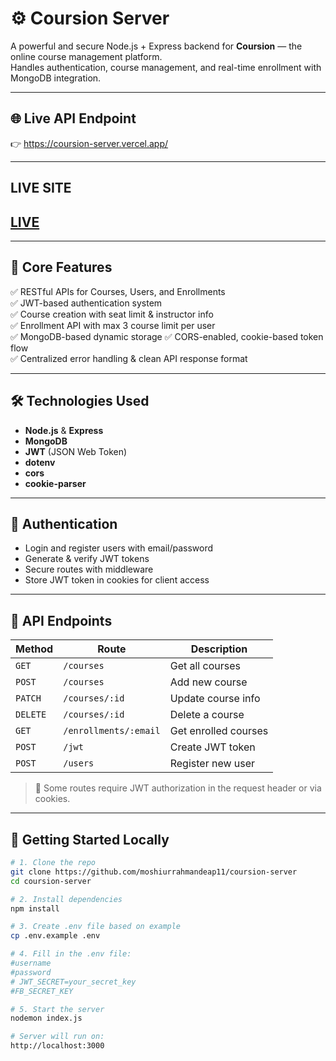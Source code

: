 # ⚙️ Coursion Server

A powerful and secure Node.js + Express backend for **Coursion** — the online course management platform.  
Handles authentication, course management, and real-time enrollment with MongoDB integration.

---

## 🌐 Live API Endpoint

👉 <a href="https://coursion-server.vercel.app" target="_blank">https://coursion-server.vercel.app/</a>

---
## LIVE SITE
<a href="https://coursion-9faf6.web.app/" target="_blank">LIVE</a>
---


---

## 🧠 Core Features

✅ RESTful APIs for Courses, Users, and Enrollments  
✅ JWT-based authentication system  
✅ Course creation with seat limit & instructor info  
✅ Enrollment API with max 3 course limit per user  
✅ MongoDB-based dynamic storage
✅ CORS-enabled, cookie-based token flow  
✅ Centralized error handling & clean API response format  

---

## 🛠 Technologies Used

- **Node.js** & **Express**
- **MongoDB**
- **JWT** (JSON Web Token)
- **dotenv**
- **cors**
- **cookie-parser**

---

## 🔐 Authentication

- Login and register users with email/password
- Generate & verify JWT tokens
- Secure routes with middleware
- Store JWT token in cookies for client access

---

## 🔄 API Endpoints

| Method | Route | Description |
|--------|-------|-------------|
| `GET` | `/courses` | Get all courses |
| `POST` | `/courses` | Add new course |
| `PATCH` | `/courses/:id` | Update course info |
| `DELETE` | `/courses/:id` | Delete a course |
| `GET` | `/enrollments/:email` | Get enrolled courses |
| `POST` | `/jwt` | Create JWT token |
| `POST` | `/users` | Register new user |

> 🔐 Some routes require JWT authorization in the request header or via cookies.

---

## 🚀 Getting Started Locally

```bash
# 1. Clone the repo
git clone https://github.com/moshiurrahmandeap11/coursion-server
cd coursion-server

# 2. Install dependencies
npm install

# 3. Create .env file based on example
cp .env.example .env

# 4. Fill in the .env file:
#username
#password
# JWT_SECRET=your_secret_key
#FB_SECRET_KEY

# 5. Start the server
nodemon index.js

# Server will run on:
http://localhost:3000
